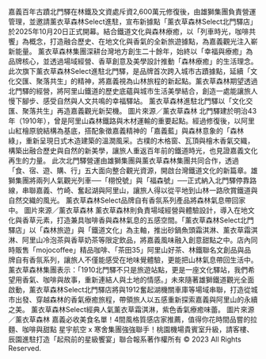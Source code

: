 
嘉義百年古蹟北門驛在林鐵及文資處斥資2,600萬元修復後，由雄獅集團負責營運管理，並邀請薰衣草森林Select進駐，宣布新據點「薰衣草森林Select北門驛店」於2025年10月20日正式開幕。結合鐵道文化與森林療癒，以「列車時光，咖啡共饗」為概念，打造融合歷史、在地文化與香氣的全新旅遊據點，為嘉義觀光注入嶄新能量。
薰衣草森林集團深耕台灣地方創生二十餘年，始終以「幸福與療癒」為品牌核心，並透過場域經營、香草創意及美學設計推動「森林療癒」的生活理念。此次旗下薰衣草森林Select進駐北門驛，是品牌首次跨入城市古蹟據點，延續「文化交匯、聚落共生」的精神，將嘉義視為山林旅程的新起點。薰衣草森林期望透過北門驛的經營，將阿里山鐵道的歷史底蘊與城市生活美學結合，創造一處能讓旅人慢下腳步、感受自然與人文共鳴的幸福驛站。
薰衣草森林進駐北門驛以「文化交匯、聚落共生」再造嘉義觀光新契機。 圖片來源／薰衣草森林
北門驛建於明治43年（1910年），曾是阿里山森林鐵路與木材運輸的重要起點。經過修復後，以阿里山紅檜原貌結構為基底，搭配象徵嘉義精神的「嘉義藍」與森林意象的「森林綠」，重新呈現日式木造建築的溫潤風采。古樸的木格窗、瓦頂與檜木香氣交織，構築出融合歷史與自然的新美學，讓旅人重返百年前的鐵道時光，也見證嘉義文化再生的力量。
此次北門驛營運由雄獅集團與薰衣草森林集團共同合作，透過「食、宿、遊、購、行」五大面向整合觀光資源，開啟台灣鐵道文化的新篇章。雄獅集團將兩列人氣觀光列車──「栩悅號」與「福森號」──正式納入北門驛停靠路線，串聯嘉義、竹崎、奮起湖與阿里山，讓旅人得以從平地到山林一路欣賞鐵道與自然交織的風光。
薰衣草森林Select品牌自有香氛系列產品將森林氣息帶回家中。 圖片來源／薰衣草森林
薰衣草森林則負責場域經營與體驗設計，導入在地文化與香草元素，打造兼具咖啡香與森林氣息的五感空間。「薰衣草森林Select北門驛店」以「森林旅遊」與「鐵道文化」為主軸，推出砂鍋魚頭霜淇淋、薰衣草霜淇淋、阿里山冷泡茶與香草奶茶等限定飲品，將嘉義風味融入創意甜點之中。店內同時販售「mojocoffee」精品咖啡、「茶田35」阿里山好茶、林鐵聯名文創品與品牌自有香氛系列，讓旅人不僅能感受在地味覺體驗，更能把山林氣息帶回生活中。
薰衣草森林集團表示：「1910北門驛不只是旅遊站點，更是一座文化驛站，我們希望用香氣、咖啡與故事，重新連結人與土地的情感。」未來隨著雄獅鐵道觀光全面啟動，薰衣草森林Select北門驛店將與1912奮起湖機關車庫等場域串聯，打造從城市出發、穿越森林的香氣療癒旅程，帶領旅人以五感重新探索嘉義與阿里山的永續之美。
薰衣草森林Select經典人氣薰衣草霜淇淋，紫色香氣療癒味蕾。 圖片來源／薰衣草森林
嘉義必收美食名單！4間風格質感店家推薦，值得你花時間品嘗的拉麵、咖啡與甜點
星宇航空 x 寒舍集團強強聯手！桃園機場貴賓室升級，請客樓、辰園進駐打造「起飛前的星級饗宴」聯合報系著作權所有 © 2023 All Rights Reserved.